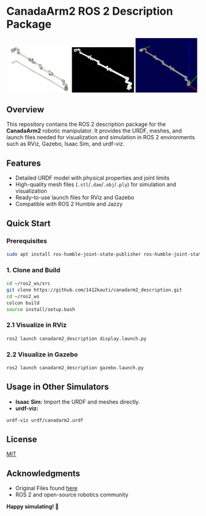 # CanadaArm2 ROS 2 Description Package

<div align="center">
  <img src="https://github.com/1412kauti/canadarm2_description/blob/main/assets/autodesk_fusion.png" width="32%" alt="Fusion 360 Model"/>
  <img src="https://github.com/1412kauti/canadarm2_description/blob/main/assets/isaac_sim.png" width="32%" alt="Isaac Sim Model"/>
  <img src="https://github.com/1412kauti/canadarm2_description/blob/main/assets/urdf_viz.png" width="32%" alt="urdf-viz Model"/>
</div>

## Overview

This repository contains the ROS 2 description package for the **CanadaArm2** robotic manipulator.
It provides the URDF, meshes, and launch files needed for visualization and simulation in ROS 2 environments such as RViz, Gazebo, Isaac Sim, and urdf-viz.

## Features

- Detailed URDF model with physical properties and joint limits
- High-quality mesh files (`.stl`/`.dae`/`.obj`/`.ply`) for simulation and visualization
- Ready-to-use launch files for RViz and Gazebo
- Compatible with ROS 2 Humble and Jazzy


## Quick Start
### Prerequisites
```bash
sudo apt install ros-humble-joint-state-publisher ros-humble-joint-state-publisher-gui ros-humble-robot-state-publisher ros-humble-rviz2 ros-humble-gazebo-ros -y
```
### 1. Clone and Build

```bash
cd ~/ros2_ws/src
git clone https://github.com/1412kauti/canadarm2_description.git
cd ~/ros2_ws
colcon build
source install/setup.bash
```


### 2.1 Visualize in RViz

```bash
ros2 launch canadarm2_description display.launch.py
```

### 2.2 Visualize in Gazebo

```bash
ros2 launch canadarm2_description gazebo.launch.py
```

## Usage in Other Simulators

- **Isaac Sim:** Import the URDF and meshes directly.
- **urdf-viz:**

```bash
urdf-viz urdf/canadarm2.urdf
```
## License

[MIT](LICENSE)

## Acknowledgments

- Original Files found [here](https://www.printables.com/model/235290-canada-arm-2)
- ROS 2 and open-source robotics community

**Happy simulating! 🤖**
